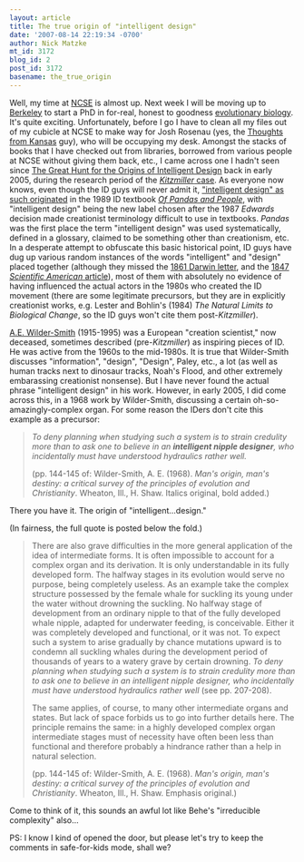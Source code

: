 ```yaml
---
layout: article
title: The true origin of "intelligent design"
date: '2007-08-14 22:19:34 -0700'
author: Nick Matzke
mt_id: 3172
blog_id: 2
post_id: 3172
basename: the_true_origin
---
```

Well, my time at [NCSE](http://www.ncseweb.org) is almost up.  Next week I will be moving up to [Berkeley](http://ib.berkeley.edu/) to start a PhD in for-real, honest to goodness [evolutionary biology](http://ib.berkeley.edu/).  It's quite exciting.  Unfortunately, before I go I have to clean all my files out of my cubicle at NCSE to make way for Josh Rosenau (yes, the [Thoughts from Kansas](http://scienceblogs.com/tfk/) guy), who will be occupying my desk.  Amongst the stacks of books that I have checked out from libraries, borrowed from various people at NCSE without giving them back, etc., I came across one I hadn't seen since [The Great Hunt for the Origins of Intelligent Design](http://www.ncseweb.org/resources/articles/9018_90__matzke_2006_the_story_10_3_2006.asp) back in early 2005, during the research period of the [_Kitzmiller_ case](http://www2.ncseweb.org/kvd/).  As everyone now knows, even though the ID guys will never admit it, ["intelligent design" as such originated](http://www.pandasthumb.org/archives/evolution_of_creationism/) in the 1989 ID textbook [_Of Pandas and People_](http://www.ncseweb.org/article.asp?category=21), with "intelligent design" being the new label chosen after the 1987 _Edwards_ decision made creationist terminology difficult to use in textbooks.  _Pandas_ was the first place the term "intelligent design" was used systematically, defined in a glossary, claimed to be something other than creationism, etc.  In a desperate attempt to obfuscate this basic historical point, ID guys have dug up various random instances of the words "intelligent" and "design" placed together (although they missed the [1861 Darwin letter](http://www.darwinproject.ac.uk/darwinletters/calendar/entry-3154.html), and the [1847 _Scientific American_ article](http://cdl.library.cornell.edu/cgi-bin/moa/pageviewer?ammem/coll=moa&amp;root=/moa/scia/scia0002/&amp;tif=00383.TIF&amp;view=50&amp;frames=1)), most of them with absolutely no evidence of having influenced the actual actors in the 1980s who created the ID movement (there are some legitimate precursors, but they are in explicitly creationist works, e.g. Lester and Bohlin's (1984) _The Natural Limits to Biological Change_, so the ID guys won't cite them post-_Kitzmiller_).

[A.E. Wilder-Smith](http://en.wikipedia.org/wiki/A._E._Wilder-Smith) (1915-1995) was a European "creation scientist," now deceased, sometimes described (pre-_Kitzmiller_) as inspiring pieces of ID.  He was active from the 1960s to the mid-1980s.  It is true that Wilder-Smith discusses "information", "design", "Design", Paley, etc., a lot (as well as human tracks next to dinosaur tracks, Noah's Flood, and other extremely embarassing creationist nonsense).  But I have never found the actual phrase "intelligent design" in his work.  However, in early 2005, I did come across this, in a 1968 work by Wilder-Smith, discussing a certain oh-so-amazingly-complex organ.  For some reason the IDers don't cite this example as a precursor:

> _To deny planning when studying such a system is to strain credulity more than to ask one to believe in an **intelligent nipple designer**, who incidentally must have understood hydraulics rather well._ 
> 
> (pp. 144-145 of: Wilder-Smith, A. E. (1968). _Man's origin, man's destiny: a critical survey of the principles of evolution and Christianity_. Wheaton, Ill., H. Shaw.  Italics original, bold added.)

There you have it.  The origin of "intelligent...design."

(In fairness, the full quote is posted below the fold.)

> There are also grave difficulties in the more general application of the idea of intermediate forms. It is often impossible to account for a complex organ and its derivation. It is only understandable in its fully developed form. The halfway  stages in its evolution would serve no purpose, being completely useless. As an example take the complex structure possessed by the female whale for suckling its young under the water without drowning the suckling. No halfway stage of development from an ordinary nipple to that of the fully developed whale nipple, adapted for underwater feeding, is conceivable. Either it was completely developed and functional, or it was not. To expect such a system to arise gradually by chance mutations upward is to condemn all suckling whales during the development period of thousands of years to a watery grave by certain drowning. _To deny planning when studying such a system is to strain credulity more than to ask one to believe in an intelligent nipple designer, who incidentally must have understood hydraulics rather well_ (see pp. 207-208).
> 
> The same applies, of course, to many other intermediate organs and states. But lack of space forbids us to go into further details here. The principle remains the same: in a highly developed complex organ intermediate stages must of necessity have often been less than functional and therefore probably a hindrance rather than a help in natural selection.
> 
> (pp. 144-145 of: Wilder-Smith, A. E. (1968). _Man's origin, man's destiny: a critical survey of the principles of evolution and Christianity_. Wheaton, Ill., H. Shaw.  Emphasis original.)

Come to think of it, this sounds an awful lot like Behe's "irreducible complexity" also...

PS: I know I kind of opened the door, but please let's try to keep the comments in safe-for-kids mode, shall we?

